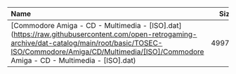 |Name|Size|
|:---|---:|
|[Commodore Amiga - CD - Multimedia - [ISO].dat](https://raw.githubusercontent.com/open-retrogaming-archive/dat-catalog/main/root/basic/TOSEC-ISO/Commodore/Amiga/CD/Multimedia/[ISO]/Commodore Amiga - CD - Multimedia - [ISO].dat)|49972|
